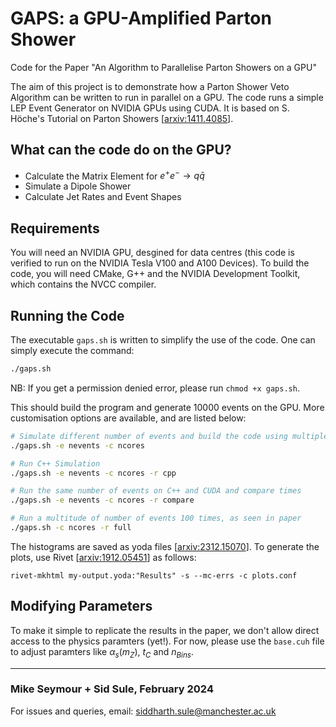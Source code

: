 # GAPS: a GPU-Amplified Parton Shower

Code for the Paper "An Algorithm to Parallelise Parton Showers on a GPU"

The aim of this project is to demonstrate how a Parton Shower Veto Algorithm can be written to run in parallel on a GPU. The code runs a simple LEP Event Generator on NVIDIA GPUs using CUDA. It is based on S. Höche's Tutorial on Parton Showers [[arxiv:1411.4085](https://arxiv.org/abs/1411.4085)].

## What can the code do on the GPU?

- Calculate the Matrix Element for $e^+ e^- \to q \bar{q}$
- Simulate a Dipole Shower
- Calculate Jet Rates and Event Shapes

## Requirements

You will need an NVIDIA GPU, desgined for data centres (this code is verified to run on the NVIDIA Tesla V100 and A100 Devices). To build the code, you will need CMake, G++ and the NVIDIA Development Toolkit, which contains the NVCC compiler.

## Running the Code

The executable ```gaps.sh``` is written to simplify the use of the code. One can simply execute the command:

```bash
./gaps.sh
```

NB: If you get a permission denied error, please run ```chmod +x gaps.sh```.

This should build the program and generate 10000 events on the GPU. More customisation options are available, and are listed below:

```bash
# Simulate different number of events and build the code using multiple cpu cores
./gaps.sh -e nevents -c ncores

# Run C++ Simulation
./gaps.sh -e nevents -c ncores -r cpp

# Run the same number of events on C++ and CUDA and compare times
./gaps.sh -e nevents -c ncores -r compare

# Run a multitude of number of events 100 times, as seen in paper
./gaps.sh -c ncores -r full
```

The histograms are saved as yoda files [[arxiv:2312.15070](https://arxiv.org/abs/2312.15070)]. To generate the plots, use Rivet [[arxiv:1912.05451](https://arxiv.org/abs/1912.05451)] as follows:

```shell
rivet-mkhtml my-output.yoda:"Results" -s --mc-errs -c plots.conf
```

## Modifying Parameters

To make it simple to replicate the results in the paper, we don't allow direct access to the physics paramters (yet!). For now, please use the ```base.cuh``` file to adjust paramters like $\alpha_s(m_Z)$, $t_{C}$ and $n_{Bins}$.

***

### Mike Seymour + Sid Sule, February 2024

For issues and queries, email: [siddharth.sule@manchester.ac.uk](mailto:siddharth.sule@manchester.ac.uk)

